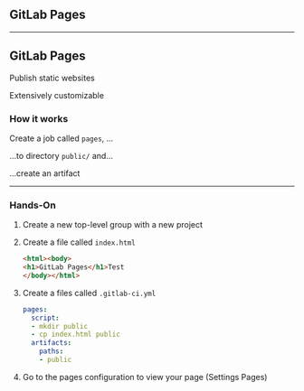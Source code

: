 <!-- .slide: id="gitlab_pages" class="vertical-center" -->

<i class="fa-duotone fa-globe fa-8x" style="float: right; color: grey;"></i>

## GitLab Pages

---

## GitLab Pages

<i class="fa-duotone fa-globe fa-4x" style="float: right;"></i>

Publish static websites [](https://docs.gitlab.com/ee/user/project/pages/)

Extensively customizable [](https://docs.gitlab.com/ee/administration/pages/index.html)

### How it works

Create a job called `pages`, ...

...to directory `public/` and...

...create an artifact

---

### Hands-On

1. Create a new top-level group with a new project
1. Create a file called `index.html`

    ```html
    <html><body>
    <h1>GitLab Pages</h1>Test
    </body></html>
    ```

1. Create a files called `.gitlab-ci.yml`

    ```yaml
    pages:
      script:
      - mkdir public
      - cp index.html public
      artifacts:
        paths:
        - public
    ```

1. Go to the pages configuration to view your page (Settings <i class="fa-regular fa-arrow-right"></i> Pages)
